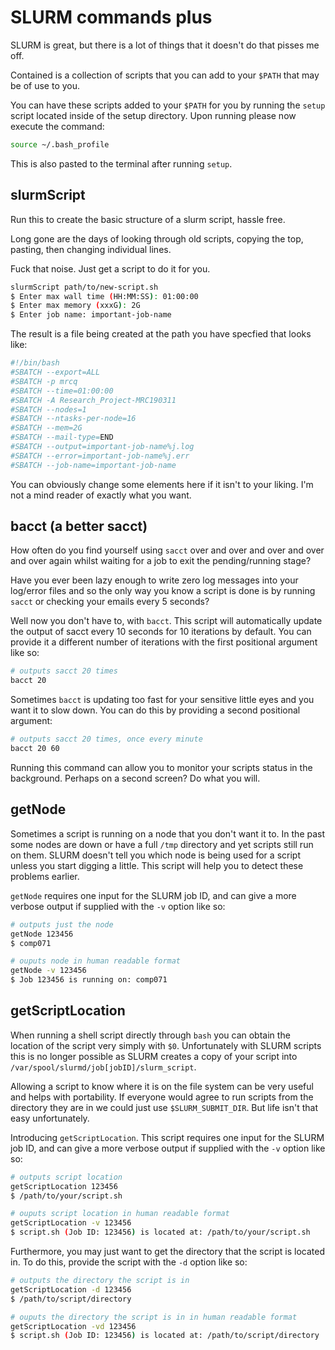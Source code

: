 # SLURM commands plus

SLURM is great, but there is a lot of things that it doesn't do that pisses me
off. 

Contained is a collection of scripts that you can add to your `$PATH` that
may be of use to you.

You can have these scripts added to your `$PATH` for you by running the `setup`
script located inside of the setup directory. Upon running please now execute
the command:

```bash
source ~/.bash_profile
```

This is also pasted to the terminal after running `setup`.

## slurmScript

Run this to create the basic structure of a slurm script, hassle free.

Long gone are the days of looking through old scripts, copying the top, 
pasting, then changing individual lines.

Fuck that noise. Just get a script to do it for you.

```bash
slurmScript path/to/new-script.sh
$ Enter max wall time (HH:MM:SS): 01:00:00
$ Enter max memory (xxxG): 2G
$ Enter job name: important-job-name
```

The result is a file being created at the path you have specfied that looks
like:

```bash
#!/bin/bash
#SBATCH --export=ALL
#SBATCH -p mrcq 
#SBATCH --time=01:00:00
#SBATCH -A Research_Project-MRC190311 
#SBATCH --nodes=1 
#SBATCH --ntasks-per-node=16
#SBATCH --mem=2G
#SBATCH --mail-type=END 
#SBATCH --output=important-job-name%j.log
#SBATCH --error=important-job-name%j.err
#SBATCH --job-name=important-job-name

```

You can obviously change some elements here if it isn't to your liking. I'm not
a mind reader of exactly what you want.

## bacct (a better sacct)

How often do you find yourself using `sacct` over and over and over and over 
and over again whilst waiting for a job to exit the pending/running stage?

Have you ever been lazy enough to write zero log messages into your log/error
files and so the only way you know a script is done is by running `sacct` or
checking your emails every 5 seconds?

Well now you don't have to, with `bacct`. This script will automatically
update the output of sacct every 10 seconds for 10 iterations by default. You
can provide it a different number of iterations with the first positional
argument like so:

```bash
# outputs sacct 20 times
bacct 20
```

Sometimes `bacct` is updating too fast for your sensitive little eyes and you
want it to slow down. You can do this by providing a second positional 
argument:

```bash
# outputs sacct 20 times, once every minute
bacct 20 60
```

Running this command can allow you to monitor your scripts status in the
background. Perhaps on a second screen? Do what you will.

## getNode

Sometimes a script is running on a node that you don't want it to. In the past
some nodes are down or have a full `/tmp` directory and yet scripts still run
on them. SLURM doesn't tell you which node is being used for a script unless
you start digging a little. This script will help you to detect these problems
earlier.

`getNode` requires one input for the SLURM job ID, and can give a more verbose
output if supplied with the `-v` option like so:

```bash
# outputs just the node
getNode 123456
$ comp071

# ouputs node in human readable format
getNode -v 123456
$ Job 123456 is running on: comp071
```

## getScriptLocation

When running a shell script directly through `bash` you can obtain the location
of the script very simply with `$0`. Unfortunately with SLURM scripts this is
no longer possible as SLURM creates a copy of your script into 
`/var/spool/slurmd/job[jobID]/slurm_script`.

Allowing a script to know where it is on the file system can be very useful
and helps with portability. If everyone would agree to run scripts from the
directory they are in we could just use `$SLURM_SUBMIT_DIR`. But life isn't
that easy unfortunately. 

Introducing `getScriptLocation`. This script requires one input for the SLURM
job ID, and can give a more verbose output if supplied with the `-v` option
like so:

```bash
# outputs script location
getScriptLocation 123456
$ /path/to/your/script.sh

# ouputs script location in human readable format
getScriptLocation -v 123456
$ script.sh (Job ID: 123456) is located at: /path/to/your/script.sh
```

Furthermore, you may just want to get the directory that the script is located
in. To do this, provide the script with the `-d` option like so:

```bash
# outputs the directory the script is in
getScriptLocation -d 123456
$ /path/to/script/directory

# ouputs the directory the script is in in human readable format
getScriptLocation -vd 123456
$ script.sh (Job ID: 123456) is located at: /path/to/script/directory
```
